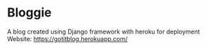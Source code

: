 # Bloggie
A blog created using Django framework with heroku for deployment
Website: https://gotitblog.herokuapp.com/
